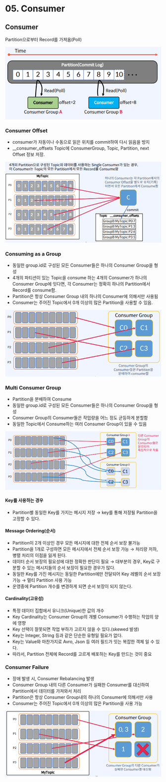 # 05. Consumer

## Consumer

Partition으로부터 Record를 가져옴(Poll)

![](<../../../.gitbook/assets/image (18) (1) (1).png>)

### Consumer Offset

* consumer가 자동이나 수동으로 읽은 위치를 commit하여 다시 읽음을 방지
* \_\_consumer\_offsets Topic에 ConsumerGroup, Topic, Partition, next Offset 정보 저장.

![단일 Consumer](<../../../.gitbook/assets/image (22) (1).png>)

### Consuming as a Group

* 동일한 group.id로 구성된 모든 Consumer들은 하나의 Consumer Group을 형성
* 4개의 파티션이 있는 Topic을 consume 하는 4개의 Consumer가 하나의 Consumer Group에 잇다면, 각 Consumer는 정확히 하나의 Partition에서 Record를 consume함.
* Partition은 항상 Consumer Group 내의 하나의 Consumer에 의해서만 사용됨
* Consumer는 주어진 Topic에서 0개 이상의 많은 Partition을 사용할 수 있음.

![Consuming as a Group](<../../../.gitbook/assets/image (21) (1).png>)

### Multi Consumer Group

* Partition을 분배하여 Consume
* 동일한 group.id로 구성된 모든 Consumer들은 하나의 Consumer Group을 형성
* Consumer Group의 Consumer들은 작업량을 어느 정도 균등하게 분할함
* 동일한 Topic에서 Consume하는 여러 Consumer Group이 있을 수 있음

![Multi Consumer Group](<../../../.gitbook/assets/image (34) (1) (1) (1).png>)

#### Key를 사용하는 경우

* Partition별 동일한 Key를 가지는 메시지 저장 → key를 통해 저장될 Partition을 고정할 수 있다.

#### Message Ordering(순서)

* Partition이 2개 이상인 경우 모든 메시지에 대한 전체 순서 보장 불가능
* Partition을 1개로 구성하면 모든 메시지에서 전체 순서 보장 가능 → 처리량 저하, 병렬 처리의 이점을 잃게 된다.
* 데이터 순서 보장의 필요성에 대한 정확한 판단이 필요 → 대부분의 경우, Key로 구분할 수 있는 메시지들의 순서 보장이 필요한 경우가 많다.
* 동일한 Key를 가진 메시지는 동일한 Partition에만 전달되어 Key 레벨의 순서 보장 가능 → 멀티 Partition 사용 가능
* 운영중에 Partition 개수를 변경하게 되면 순서 보장이 되지 않는다.

#### Cardinality(고유성)

* 특정 데이터 집합에서 유니크(Unique)한 값의 개수
* Key Cardinality는 Consumer Group의 개별 Consumer가 수행하는 작업의 양에 영향
* Key 선택이 잘못되면 작업 부하가 고르지 않을 수 있다.(skewed 발생)
* Key는 Integer, String 등과 같은 단순한 유형일 필요가 없다.
* Key는 Value와 마찬가지로 Avro, Json 등 여러 필드가 잇는 복잡한 객체 일 수 있다.
* 따라서, Partition 전체에 Record를 고르게 배포하는 Key를 만드는 것이 중요

### Consumer Failure

* 장애 발생 시, Consumer Rebalancing 발생
* Consumer Group 내의 다른 Consumer가 실패한 Consumer를 대신하여 Partition에서 데이터를 가져와서 처리
* Partition은 항상 Consumer Group내의 하나의 Consumer에 의해서만 사용
* Consumer는 주어진 Topic에서 0개 이상의 많은 Partition을 사용 가능

![](<../../../.gitbook/assets/image (42).png>)
